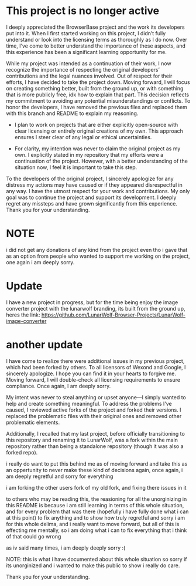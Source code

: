 # This project is no longer active

I deeply appreciated the BrowserBase project and the work its developers put into it. When I first started working on this project, I didn’t fully understand or look into the licensing terms as thoroughly as I do now. Over time, I’ve come to better understand the importance of these aspects, and this experience has been a significant learning opportunity for me.

While my project was intended as a continuation of their work, I now recognize the importance of respecting the original developers’ contributions and the legal nuances involved. Out of respect for their efforts, I have decided to take the project down. Moving forward, I will focus on creating something better, built from the ground up, or with something that is more publicly free, idk how to explain that part. This decision reflects my commitment to avoiding any potential misunderstandings or conflicts. To honor the developers, I have removed the previous files and replaced them with this branch and README to explain my reasoning.

+ I plan to work on projects that are either explicitly open-source with clear licensing or entirely original creations of my own. This approach ensures I steer clear of any legal or ethical uncertainties.

+ For clarity, my intention was never to claim the original project as my own. I explicitly stated in my repository that my efforts were a continuation of the project. However, with a better understanding of the situation now, I feel it is important to take this step.

To the developers of the original project, I sincerely apologize for any distress my actions may have caused or if they appeared disrespectful in any way. I have the utmost respect for your work and contributions. My only goal was to continue the project and support its development. I deeply regret any missteps and have grown significantly from this experience. Thank you for your understanding.

# NOTE
i did not get any donations of any kind from the project even tho i gave that as an option from people who wanted to support me working on the project, one again i am deeply sorry.

# Update
I have a new project in progress, but for the time being enjoy the image converter project with the lunarwolf branding, its built from the ground up, heres the link: https://github.com/LunarWolf-Browser-Projects/LunarWolf-image-converter

# another update
I have come to realize there were additional issues in my previous project, which had been forked by others. To all licensors of Wexond and Google, I sincerely apologize. I hope you can find it in your hearts to forgive me. Moving forward, I will double-check all licensing requirements to ensure compliance. Once again, I am deeply sorry.

My intent was never to steal anything or upset anyone—I simply wanted to help and create something meaningful. To address the problems I’ve caused, I reviewed active forks of the project and forked their versions. I replaced the problematic files with their original ones and removed other problematic elements.

Additionally, I recalled that my last project, before officially transitioning to this repository and renaming it to LunarWolf, was a fork within the main repository rather than being a standalone repository (though it was also a forked repo).

i really do want to put this behind me as of moving forward and take this as an oppertunity to never make these kind of decisions again, once again, i am deeply regretful and sorry for everything

i am forking the other users fork of my old fork, and fixing there issues in it

to others who may be reading this, the reasioning for all the unorginizing in this README is because i am still learning in terms of this whole situation, and for every problem that was there (hopefully i have fully done what i can at this point) to fix anything and to show how truly regretful and sorry i am for this whole delima, and i really want to move forward, but all of this is effecting me mentally, so i am doing what i can to fix everything that i think of that could go wrong

as iv said many times, i am deeply deeply sorry :(

NOTE: this is what i have documented about this whole situation so sorry if its unorginized and i wanted to make this public to show i really do care.

Thank you for your understanding.
